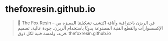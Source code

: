 # thefoxresin.github.io
> 🦊 The Fox Resin – فن الريزن باحترافية وأناقة اكتشف تشكيلتنا المميزة من الإكسسوارات والقطع الفنية المصنوعة يدويًا باستخدام الريزن. جودة عالية، تصميم فريد، ولمسة فنية لكل ذوق.
thefoxresin.github.io

